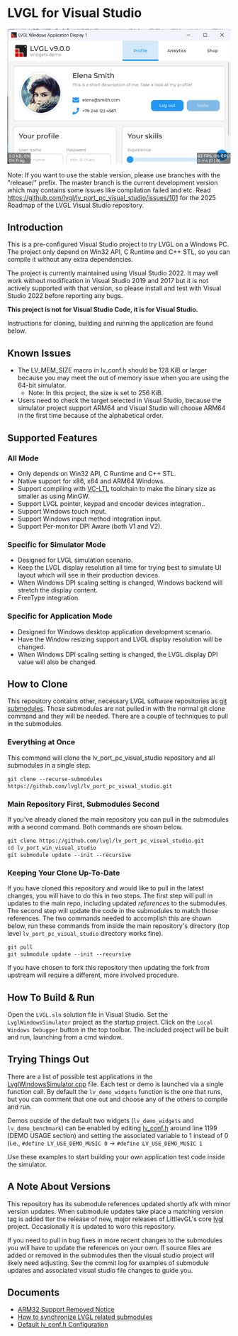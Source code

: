 ﻿# LVGL for Visual Studio

![Screenshot](Screenshot.png)

Note: If you want to use the stable version, please use branches with the
"release/" prefix. The master branch is the current development version which
may contains some issues like compilation failed and etc. Read
https://github.com/lvgl/lv_port_pc_visual_studio/issues/101 for the 2025 Roadmap
of the LVGL Visual Studio repository.

## Introduction

This is a pre-configured Visual Studio project to try LVGL on a Windows PC. The
project only depend on Win32 API, C Runtime and C++ STL, so you can compile it
without any extra dependencies.

The project is currently maintained using Visual Studio 2022. It may well work
without modification in Visual Studio 2019 and 2017 but it is not actively 
supported with that version, so please install and test with Visual Studio 2022
before reporting any bugs.

**This project is not for Visual Studio Code, it is for Visual Studio.**

Instructions for cloning, building and running the application are found below.

## Known Issues

- The LV_MEM_SIZE macro in lv_conf.h should be 128 KiB or larger because you may
  meet the out of memory issue when you are using the 64-bit simulator.
  - Note: In this project, the size is set to 256 KiB.
- Users need to check the target selected in Visual Studio, because the 
  simulator project support ARM64 and Visual Studio will choose ARM64 in the 
  first time because of the alphabetical order.

## Supported Features

### All Mode

- Only depends on Win32 API, C Runtime and C++ STL.
- Native support for x86, x64 and ARM64 Windows.
- Support compiling with [VC-LTL](https://github.com/Chuyu-Team/VC-LTL) 
  toolchain to make the binary size as smaller as using MinGW.
- Support LVGL pointer, keypad and encoder devices integration..
- Support Windows touch input.
- Support Windows input method integration input.
- Support Per-monitor DPI Aware (both V1 and V2).

### Specific for Simulator Mode

- Designed for LVGL simulation scenario.
- Keep the LVGL display resolution all time for trying best to simulate UI 
  layout which will see in their production devices.
- When Windows DPI scaling setting is changed, Windows backend will stretch
  the display content.
- FreeType integration.

### Specific for Application Mode

- Designed for Windows desktop application development scenario.
- Have the Window resizing support and LVGL display resolution will be changed.
- When Windows DPI scaling setting is changed, the LVGL display DPI value will 
  also be changed.

## How to Clone

This repository contains other, necessary LVGL software repositories as 
[git submodules](https://git-scm.com/book/en/v2/Git-Tools-Submodules). Those 
submodules are not pulled in with the normal git clone command and they will be
needed. There are a couple of techniques to pull in the submodules.

### Everything at Once

This command will clone the lv_port_pc_visual_studio repository and all submodules
in a single step.

```
git clone --recurse-submodules https://github.com/lvgl/lv_port_pc_visual_studio.git
```

### Main Repository First, Submodules Second

If you've already cloned the main repository you can pull in the submodules 
with a second command. Both commands are shown below.

```
git clone https://github.com/lvgl/lv_port_pc_visual_studio.git
cd lv_port_win_visual_studio
git submodule update --init --recursive
```

### Keeping Your Clone Up-To-Date

If you have cloned this repository and would like to pull in the latest 
changes, you will have to do this in two steps. The first step will pull in
updates to the main repo, including updated _references_ to the submodules. The
second step will update the code in the submodules to match those references.
The two commands needed to accomplish this are shown below, run these commands
from inside the main repository's directory (top level `lv_port_pc_visual_studio`
directory works fine).

```
git pull
git submodule update --init --recursive
```

If you have chosen to fork this repository then updating the fork from upstream
will require a different, more involved procedure.

## How To Build & Run

Open the `LVGL.sln` solution file in Visual Studio. Set the 
`LvglWindowsSimulator` project as the startup project. Click on the `Local Windows
Debugger` button in the top toolbar.  The included project will be built and 
run, launching from a cmd window.

## Trying Things Out

There are a list of possible test applications in the 
[LvglWindowsSimulator.cpp](LvglWindowsSimulator/LvglWindowsSimulator.cpp) file. Each test or demo
is launched via a single function call. By default the `lv_demo_widgets` 
function is the one that runs, but you can comment that one out and choose any
of the others to compile and run.

Demos outside of the default two widgets (`lv_demo_widgets` and `lv_demo_benchmark`)
can be enabled by editing [lv_conf.h](LvglWindowsSimulator/lv_conf.h) around line 1199
(DEMO USAGE section) and setting the associated variable to 1 instead of 0 (i.e., 
`#define LV_USE_DEMO_MUSIC 0` -> `#define LV_USE_DEMO_MUSIC 1`

Use these examples to start building your own application test code inside the
simulator.

## A Note About Versions

This repository has its submodule references updated shortly afk with minor 
version updates. When submodule updates take place a matching version tag is
added tter the release of new, major releases of LittlevGL's core 
[lvgl](https://github.com/lvgl/lvgl) project. Occasionally it is updated to
woro this repository.

If you need to pull in bug fixes in more recent changes to the submodules you
will have to update the references on your own. If source files are added or
removed in the submodules then the visual studio project will likely need
adjusting. See the commit log for examples of submodule updates and associated
visual studio file changes to guide you.

## Documents

- [ARM32 Support Removed Notice](Documents/Arm32SupportRemovedNotice.md)
- [How to synchronize LVGL related submodules](Documents/HowToSynchronizeLvglRelatedSubmodules.md)
- [Default lv_conf.h Configuration](Documents/DefaultLvglConfigurations.md)
